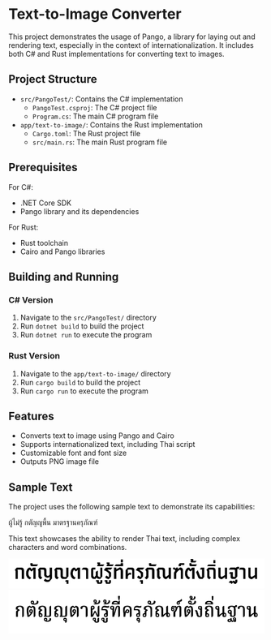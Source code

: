 # Text-to-Image Converter

This project demonstrates the usage of Pango, a library for laying out and rendering text, especially in the context of internationalization. It includes both C# and Rust implementations for converting text to images.

## Project Structure

- `src/PangoTest/`: Contains the C# implementation
  - `PangoTest.csproj`: The C# project file
  - `Program.cs`: The main C# program file
- `app/text-to-image/`: Contains the Rust implementation
  - `Cargo.toml`: The Rust project file
  - `src/main.rs`: The main Rust program file

## Prerequisites

For C#:
- .NET Core SDK
- Pango library and its dependencies

For Rust:
- Rust toolchain
- Cairo and Pango libraries

## Building and Running

### C# Version

1. Navigate to the `src/PangoTest/` directory
2. Run `dotnet build` to build the project
3. Run `dotnet run` to execute the program

### Rust Version

1. Navigate to the `app/text-to-image/` directory
2. Run `cargo build` to build the project
3. Run `cargo run` to execute the program

## Features

- Converts text to image using Pango and Cairo
- Supports internationalized text, including Thai script
- Customizable font and font size
- Outputs PNG image file

## Sample Text

The project uses the following sample text to demonstrate its capabilities:

ผู้ไม่รู้ กตัญญูพื้น มาตรฐานครุภัณฑ์

This text showcases the ability to render Thai text, including complex characters and word combinations.

![](output1.png)
![](output2.png)

